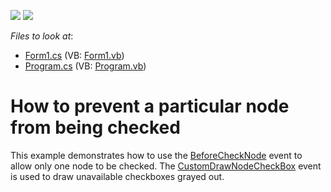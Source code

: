 <!-- default badges list -->
[![](https://img.shields.io/badge/Open_in_DevExpress_Support_Center-FF7200?style=flat-square&logo=DevExpress&logoColor=white)](https://supportcenter.devexpress.com/ticket/details/E2239)
[![](https://img.shields.io/badge/📖_How_to_use_DevExpress_Examples-e9f6fc?style=flat-square)](https://docs.devexpress.com/GeneralInformation/403183)
<!-- default badges end -->
<!-- default file list -->
*Files to look at*:

* [Form1.cs](./CS/WindowsApplication1/Form1.cs) (VB: [Form1.vb](./VB/WindowsApplication1/Form1.vb))
* [Program.cs](./CS/WindowsApplication1/Program.cs) (VB: [Program.vb](./VB/WindowsApplication1/Program.vb))
<!-- default file list end -->
# How to prevent a particular node from being checked


<p>This example demonstrates how to use the <a href="http://documentation.devexpress.com/#WindowsForms/DevExpressXtraTreeListTreeList_BeforeCheckNodetopic">BeforeCheckNode</a> event to allow only one node to be checked. The <a href="http://documentation.devexpress.com/#WindowsForms/DevExpressXtraTreeListTreeList_CustomDrawNodeCheckBoxtopic">CustomDrawNodeCheckBox</a> event is used to draw unavailable checkboxes grayed out.</p>

<br/>


